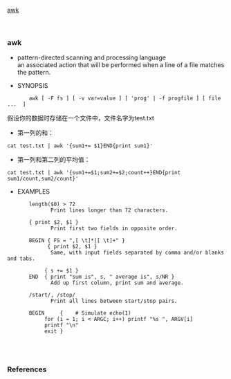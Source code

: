 [awk](./awk)<br/>
[]()<br/>
[]()<br/>
### awk
- pattern-directed scanning and processing language <br>
an associated action that will be performed when a line of a file matches the pattern.<br/>
* SYNOPSIS
```
       awk [ -F fs ] [ -v var=value ] [ 'prog' | -f progfile ] [ file ...  ]
```
假设你的数据时存储在一个文件中，文件名字为test.txt<br/>
* 第一列的和：
```
cat test.txt | awk '{sum1+= $1}END{print sum1}'
```
* 第一列和第二列的平均值：
```
cat test.txt | awk '{sum1+=$1;sum2+=$2;count++}END{print sum1/count,sum2/count}'
```
* EXAMPLES
```
       length($0) > 72
              Print lines longer than 72 characters.

       { print $2, $1 }
              Print first two fields in opposite order.

       BEGIN { FS = ",[ \t]*|[ \t]+" }
             { print $2, $1 }
              Same, with input fields separated by comma and/or blanks and tabs.

            { s += $1 }
       END  { print "sum is", s, " average is", s/NR }
              Add up first column, print sum and average.

       /start/, /stop/
              Print all lines between start/stop pairs.

       BEGIN     {    # Simulate echo(1)
            for (i = 1; i < ARGC; i++) printf "%s ", ARGV[i]
            printf "\n"
            exit }
 ```           

<br/><br/>
### References
[]()<br/>
[]()<br/>
[]()<br/>
[]()<br/>
[]()<br/>
[]()<br/>
[]()<br/>
